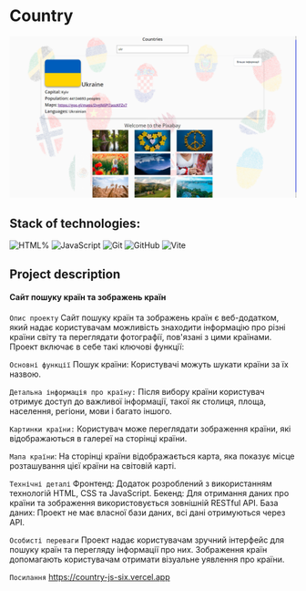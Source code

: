 # Country

![HTML, CSS, JS](./assets/countries.png)

## Stack of technologies:

![HTML%](https://img.shields.io/badge/HTML5-E34F26?style=for-the-badge&logo=html5&logoColor=white)
![JavaScript](https://img.shields.io/badge/javascript-%23323330.svg?style=for-the-badge&logo=javascript&logoColor=%23F7DF1E)
![Git](https://img.shields.io/badge/git-%23F05033.svg?style=for-the-badge&logo=git&logoColor=white)
![GitHub](https://img.shields.io/badge/github-%23121011.svg?style=for-the-badge&logo=github&logoColor=white)
![Vite](https://img.shields.io/badge/vite-%23646CFF.svg?style=for-the-badge&logo=vite&logoColor=white)

## Project description

#### Сайт пошуку країн та зображень країн

`Опис проекту` Сайт пошуку країн та зображень країн є веб-додатком, який надає
користувачам можливість знаходити інформацію про різні країни світу та
переглядати фотографії, пов'язані з цими країнами. Проект включає в себе такі
ключові функції:

`Основні функції` Пошук країни: Користувачі можуть шукати країни за їх назвою.

`Детальна інформація про країну:` Після вибору країни користувач отримує доступ
до важливої інформації, такої як столиця, площа, населення, регіони, мови і
багато іншого.

`Картинки країни:` Користувач може переглядати зображення країни, які
відображаються в галереї на сторінці країни.

`Мапа країни`: На сторінці країни відображається карта, яка показує місце
розташування цієї країни на світовій карті.

`Технічні деталі` Фронтенд: Додаток розроблений з використанням технологій HTML,
CSS та JavaScript. Бекенд: Для отримання даних про країни та зображення
використовується зовнішній RESTful API. База даних: Проект не має власної бази
даних, всі дані отримуються через API.

`Особисті переваги` Проект надає користувачам зручний інтерфейс для пошуку країн
та перегляду інформації про них. Зображення країн допомагають користувачам
отримати візуальне уявлення про країни.

`Посилання` https://country-js-six.vercel.app
